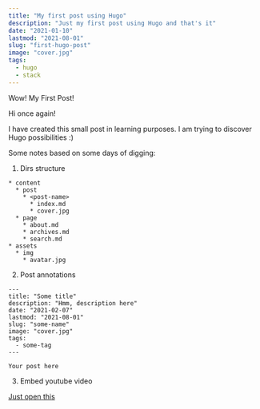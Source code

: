 ```yaml
---
title: "My first post using Hugo"
description: "Just my first post using Hugo and that's it"
date: "2021-01-10"
lastmod: "2021-08-01"
slug: "first-hugo-post"
image: "cover.jpg"
tags:
  - hugo
  - stack
---
```


Wow! My First Post!

Hi once again!

I have created this small post in learning purposes. I am trying to discover Hugo possibilities :)

Some notes based on some days of digging:

1. Dirs structure

```
* content
  * post
    * <post-name>
      * index.md
      * cover.jpg
  * page
    * about.md
    * archives.md
    * search.md
* assets
  * img
    * avatar.jpg
```

2. Post annotations

```
---
title: "Some title"
description: "Hmm, description here"
date: "2021-02-07"
lastmod: "2021-08-01"
slug: "some-name"
image: "cover.jpg"
tags:
  - some-tag
---

Your post here
```

3. Embed youtube video

[Just open this](https://gohugo.io/content-management/shortcodes/#example-youtube-input)
